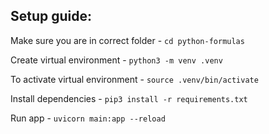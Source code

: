 ## Setup guide:

Make sure you are in correct folder - `cd python-formulas`

Create virtual environment - `python3 -m venv .venv`

To activate virtual environment - `source .venv/bin/activate`

Install dependencies - `pip3 install -r requirements.txt`

Run app - `uvicorn main:app --reload`